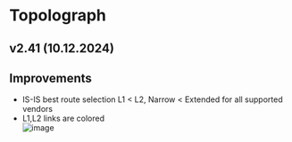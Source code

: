 # Topolograph

## v2.41 (10.12.2024)

## Improvements
* IS-IS best route selection L1 < L2, Narrow < Extended for all supported vendors
* L1,L2 links are colored   
![image](https://github.com/user-attachments/assets/5f9a5daf-f369-4f33-aa6b-5dbf60fb364a)
